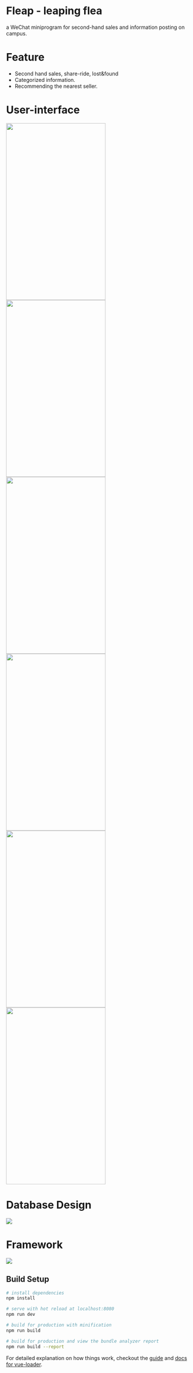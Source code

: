 # Fleap - leaping flea
a WeChat miniprogram for second-hand sales and information posting on campus.

# Feature
* Second hand sales, share-ride, lost&found
* Categorized information.
* Recommending the nearest seller.

# User-interface

<img height="480" width="270" src="/images/Home.png"></img>
<img height="480" width="270" src="/images/Detail.png"></img>
<img height="480" width="270" src="/images/Post.png"/>
<img height="480" width="270" src="/images/Near.png"></img>
<img height="480" width="270" src="/images/mypost.png"></img>
<img height="480" width="270" src="/images/Profile.png"><img/>


# Database Design
<img src="/images/ER.png">

# Framework
<img src="/images/framework.png">

## Build Setup

``` bash
# install dependencies
npm install

# serve with hot reload at localhost:8080
npm run dev

# build for production with minification
npm run build

# build for production and view the bundle analyzer report
npm run build --report
```
For detailed explanation on how things work, checkout the [guide](http://vuejs-templates.github.io/webpack/) and [docs for vue-loader](http://vuejs.github.io/vue-loader).

